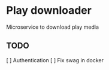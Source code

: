 # Play downloader

Microservice to download play media

## TODO

[ ] Authentication
[ ] Fix swag in docker
